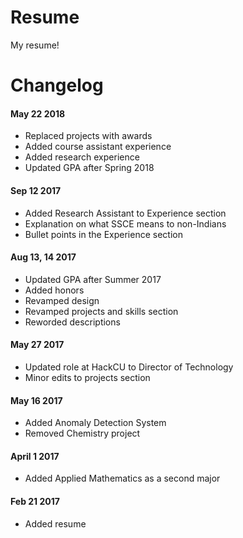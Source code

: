 # Resume
My resume!

# Changelog

#### May 22 2018
 - Replaced projects with awards
 - Added course assistant experience
 - Added research experience
 - Updated GPA after Spring 2018

#### Sep 12 2017
 - Added Research Assistant to Experience section
 - Explanation on what SSCE means to non-Indians
 - Bullet points in the Experience section

#### Aug 13, 14 2017
 - Updated GPA after Summer 2017
 - Added honors
 - Revamped design
 - Revamped projects and skills section
 - Reworded descriptions

#### May 27 2017
 - Updated role at HackCU to Director of Technology
 - Minor edits to projects section

#### May 16 2017
 - Added Anomaly Detection System
 - Removed Chemistry project

#### April 1 2017
 - Added Applied Mathematics as a second major

#### Feb 21 2017
 - Added resume
